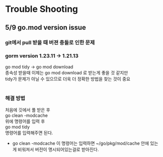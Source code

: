 # Trouble Shooting

## 5/9 go.mod version issue

### git에서 pull 받을 때 버젼 충돌로 인한 문제

### gorm version 1.23.11 -> 1.21.13<br/>

go mod tidy -> go mod download<br/>
종속성 받을때 이제는 go mod download 로 받는게 좋을 것 같지만<br/>
tidy가 문제가 아닐 수 있으므로 더욱 더 정확한 방법을 찾는 것이 중요<br/>
<br/>

### 해결 방법

처음에 깃에서 풀 받은 후
<br/>
go clean -modcache
<br/>
위에 명령어를 입력 후
<br/>
go mod tidy
<br/>
명령어를 입력해주면 된다.
<br/>

- go clean -modcache 이 명령어는 입력하면 ~/go/pkg/mod/cache 안에 있는게 비워져서 버전이 명시되어있는걸로 받아진다.
